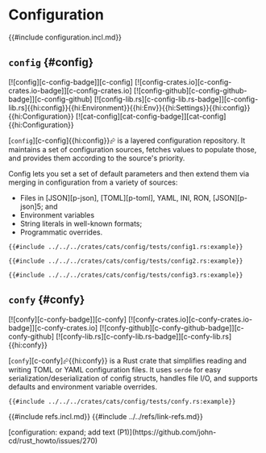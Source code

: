 # Configuration

{{#include configuration.incl.md}}

## `config` {#config}

[![config][c-config-badge]][c-config] [![config-crates.io][c-config-crates.io-badge]][c-config-crates.io] [![config-github][c-config-github-badge]][c-config-github] [![config-lib.rs][c-config-lib.rs-badge]][c-config-lib.rs]{{hi:config}}{{hi:Environment}}{{hi:Env}}{{hi:Settings}}{{hi:config}}{{hi:Configuration}} [![cat-config][cat-config-badge]][cat-config]{{hi:Configuration}}

[`config`][c-config]{{hi:config}}⮳ is a layered configuration repository. It maintains a set of configuration sources,
fetches values to populate those, and provides them according to the source's priority.

Config lets you set a set of default parameters and then extend them via merging in configuration from a variety of sources:

- Files in [JSON][p-json], [TOML][p-toml], YAML, INI, RON, [JSON][p-json]5; and
- Environment variables
- String literals in well-known formats;
- Programmatic overrides.

```rust,editable
{{#include ../../../crates/cats/config/tests/config1.rs:example}}
```

```rust,editable
{{#include ../../../crates/cats/config/tests/config2.rs:example}}
```

```rust,editable
{{#include ../../../crates/cats/config/tests/config3.rs:example}}
```

## `confy` {#confy}

[![confy][c-confy-badge]][c-confy] [![confy-crates.io][c-confy-crates.io-badge]][c-confy-crates.io] [![confy-github][c-confy-github-badge]][c-confy-github] [![confy-lib.rs][c-confy-lib.rs-badge]][c-confy-lib.rs]{{hi:confy}}

[`confy`][c-confy]⮳{{hi:confy}} is a Rust crate that simplifies reading and writing TOML or YAML configuration files. It uses `serde` for easy serialization/deserialization of config structs, handles file I/O, and supports defaults and environment variable overrides.

```rust,editable,noplayground
{{#include ../../../crates/cats/config/tests/confy.rs:example}}
```

{{#include refs.incl.md}}
{{#include ../../refs/link-refs.md}}

<div class="hidden">
[configuration: expand; add text (P1)](https://github.com/john-cd/rust_howto/issues/270)
</div>
